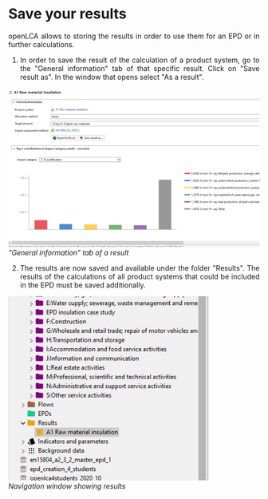 # Save your results

<div style='text-align: justify;'>

openLCA allows to storing the results in order to use them for an EPD or in further calculations.

1.	In order to save the result of the calculation of a product system, go to the "General information" tab of that specific result. Click on "Save result as". In the window that opens select "As a result".

![](../media/epd_general_information_results.png)
_"General information" tab of a result_

2.	The results are now saved and available under the folder "Results". The results of the calculations of all product systems that could be included in the EPD must be saved additionally.

![](../media/epd_navigation_results.png)
<br>_Navigation window showing results_

</div>



